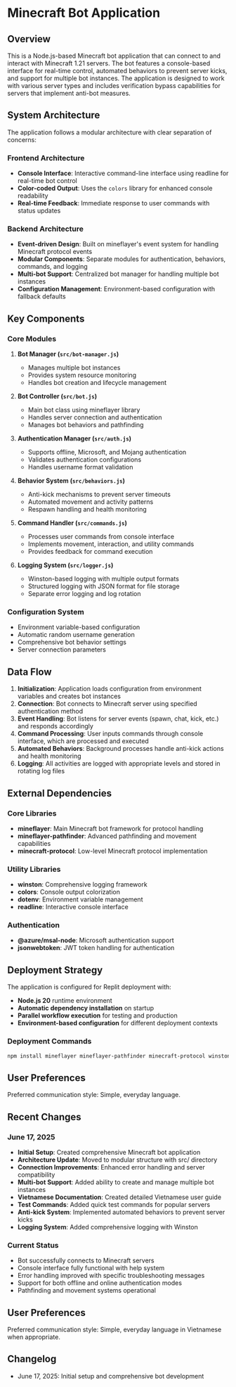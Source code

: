 # Minecraft Bot Application

## Overview

This is a Node.js-based Minecraft bot application that can connect to and interact with Minecraft 1.21 servers. The bot features a console-based interface for real-time control, automated behaviors to prevent server kicks, and support for multiple bot instances. The application is designed to work with various server types and includes verification bypass capabilities for servers that implement anti-bot measures.

## System Architecture

The application follows a modular architecture with clear separation of concerns:

### Frontend Architecture
- **Console Interface**: Interactive command-line interface using readline for real-time bot control
- **Color-coded Output**: Uses the `colors` library for enhanced console readability
- **Real-time Feedback**: Immediate response to user commands with status updates

### Backend Architecture
- **Event-driven Design**: Built on mineflayer's event system for handling Minecraft protocol events
- **Modular Components**: Separate modules for authentication, behaviors, commands, and logging
- **Multi-bot Support**: Centralized bot manager for handling multiple bot instances
- **Configuration Management**: Environment-based configuration with fallback defaults

## Key Components

### Core Modules

1. **Bot Manager (`src/bot-manager.js`)**
   - Manages multiple bot instances
   - Provides system resource monitoring
   - Handles bot creation and lifecycle management

2. **Bot Controller (`src/bot.js`)**
   - Main bot class using mineflayer library
   - Handles server connection and authentication
   - Manages bot behaviors and pathfinding

3. **Authentication Manager (`src/auth.js`)**
   - Supports offline, Microsoft, and Mojang authentication
   - Validates authentication configurations
   - Handles username format validation

4. **Behavior System (`src/behaviors.js`)**
   - Anti-kick mechanisms to prevent server timeouts
   - Automated movement and activity patterns
   - Respawn handling and health monitoring

5. **Command Handler (`src/commands.js`)**
   - Processes user commands from console interface
   - Implements movement, interaction, and utility commands
   - Provides feedback for command execution

6. **Logging System (`src/logger.js`)**
   - Winston-based logging with multiple output formats
   - Structured logging with JSON format for file storage
   - Separate error logging and log rotation

### Configuration System
- Environment variable-based configuration
- Automatic random username generation
- Comprehensive bot behavior settings
- Server connection parameters

## Data Flow

1. **Initialization**: Application loads configuration from environment variables and creates bot instances
2. **Connection**: Bot connects to Minecraft server using specified authentication method
3. **Event Handling**: Bot listens for server events (spawn, chat, kick, etc.) and responds accordingly
4. **Command Processing**: User inputs commands through console interface, which are processed and executed
5. **Automated Behaviors**: Background processes handle anti-kick actions and health monitoring
6. **Logging**: All activities are logged with appropriate levels and stored in rotating log files

## External Dependencies

### Core Libraries
- **mineflayer**: Main Minecraft bot framework for protocol handling
- **mineflayer-pathfinder**: Advanced pathfinding and movement capabilities
- **minecraft-protocol**: Low-level Minecraft protocol implementation

### Utility Libraries
- **winston**: Comprehensive logging framework
- **colors**: Console output colorization
- **dotenv**: Environment variable management
- **readline**: Interactive console interface

### Authentication
- **@azure/msal-node**: Microsoft authentication support
- **jsonwebtoken**: JWT token handling for authentication

## Deployment Strategy

The application is configured for Replit deployment with:

- **Node.js 20** runtime environment
- **Automatic dependency installation** on startup
- **Parallel workflow execution** for testing and production
- **Environment-based configuration** for different deployment contexts

### Deployment Commands
```bash
npm install mineflayer mineflayer-pathfinder minecraft-protocol winston colors dotenv readline && node index.js
```

## User Preferences

Preferred communication style: Simple, everyday language.

## Recent Changes

### June 17, 2025
- **Initial Setup**: Created comprehensive Minecraft bot application
- **Architecture Update**: Moved to modular structure with src/ directory
- **Connection Improvements**: Enhanced error handling and server compatibility
- **Multi-bot Support**: Added ability to create and manage multiple bot instances
- **Vietnamese Documentation**: Created detailed Vietnamese user guide
- **Test Commands**: Added quick test commands for popular servers
- **Anti-kick System**: Implemented automated behaviors to prevent server kicks
- **Logging System**: Added comprehensive logging with Winston

### Current Status
- Bot successfully connects to Minecraft servers
- Console interface fully functional with help system
- Error handling improved with specific troubleshooting messages
- Support for both offline and online authentication modes
- Pathfinding and movement systems operational

## User Preferences

Preferred communication style: Simple, everyday language in Vietnamese when appropriate.

## Changelog

- June 17, 2025: Initial setup and comprehensive bot development